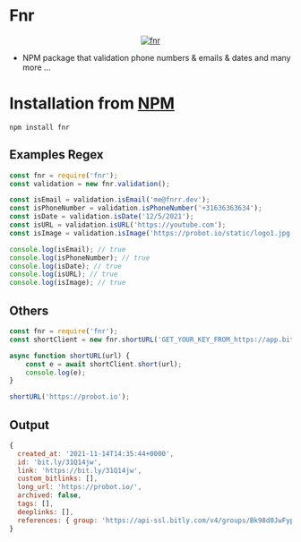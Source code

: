 # Fnr

<center>
	<a href="https://www.npmjs.com/package/fnr">
		<img alt="fnr" src="https://nodei.co/npm/fnr.png">
	</a>
</center>

* NPM package that validation phone numbers & emails & dates and many more ...

# Installation from [NPM](https://www.npmjs.com/package/fnr)

```
npm install fnr
```

## Examples Regex

```js
const fnr = require('fnr');
const validation = new fnr.validation();

const isEmail = validation.isEmail('me@fnrr.dev');
const isPhoneNumber = validation.isPhoneNumber('+31636363634');
const isDate = validation.isDate('12/5/2021');
const isURL = validation.isURL('https://youtube.com');
const isImage = validation.isImage('https://probot.io/static/logo1.jpg');

console.log(isEmail); // true
console.log(isPhoneNumber); // true
console.log(isDate); // true
console.log(isURL); // true
console.log(isImage); // true
```

## Others
```js
const fnr = require('fnr');
const shortClient = new fnr.shortURL('GET_YOUR_KEY_FROM_https://app.bitly.com/settings/api/');

async function shortURL(url) {
    const e = await shortClient.short(url);
    console.log(e);
}

shortURL('https://probot.io');
```

## Output
```js
{
  created_at: '2021-11-14T14:35:44+0000',
  id: 'bit.ly/31Q14jw',
  link: 'https://bit.ly/31Q14jw',
  custom_bitlinks: [],
  long_url: 'https://probot.io/',
  archived: false,
  tags: [],
  deeplinks: [],
  references: { group: 'https://api-ssl.bitly.com/v4/groups/Bk98d0JwFyp' }
}
```